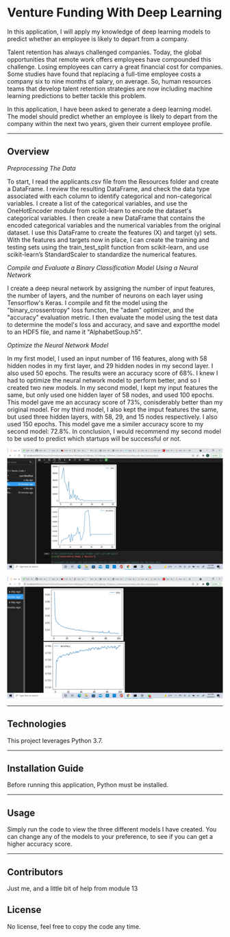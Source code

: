 # Venture Funding With Deep Learning
   
   In this application, I will apply my knowledge of deep learning models to predict whether an employee is likely to depart from a company.
  
Talent retention has always challenged companies. Today, the global opportunities that remote work offers employees have compounded this challenge. Losing employees can carry a great financial cost for companies. Some studies have found that replacing a full-time employee costs a company six to nine months of salary, on average. So, human resources teams that develop talent retention strategies are now including machine learning predictions to better tackle this problem.

In this application, I have been asked to generate a deep learning model. The model should predict whether an employee is likely to depart from the company within the next two years, given their current employee profile.

---

## Overview

   *Preprocessing The Data*
   
To start, I read the applicants.csv file from the Resources folder and create a DataFrame. I review the resulting DataFrame, and check the data type associated with each column to identify categorical and non-categorical variables. I create a list of the categorical variables, and use the OneHotEncoder module from scikit-learn to encode the dataset's categorical variables. I then create a new DataFrame that contains the encoded categorical variables and the numerical variables from the original dataset. 
   I use this DataFrame to create the features (X) and target (y) sets. With the features and targets now in place, I can create the training and testing sets using the train_test_split function from scikit-learn, and use scikit-learn’s StandardScaler to standardize the numerical features.
   
   *Compile and Evaluate a Binary Classification Model Using a Neural Network*
   
I create a deep neural network by assigning the number of input features, the number of layers, and the number of neurons on each layer using Tensorflow's Keras. I compile and fit the model using the "binary_crossentropy" loss functon, the "adam" optimizer, and the "accuracy" evaluation metric. I then evaluate the model using the test data to determine the model's loss and accuracy, and save and exportthe model to an HDF5 file, and name it "AlphabetSoup.h5". 
 
   *Optimize the Neural Network Model*
   
In my first model, I used an input number of 116 features, along with 58 hidden nodes in my first layer, and 29 hidden nodes in my second layer. I also used 50 epochs. The results were an accuracy score of 68%. I knew I had to optimize the neural network model to perform better, and so I created two new models.
In my second model, I kept my input features the same, but only used one hidden layer of 58 nodes, and used 100 epochs. This model gave me an accuracy score of 73%, conisderably better than my original model. For my third model, I also kept the imput features the same, but used three hidden layers, with 58, 29, and 15 nodes respectively. I also used 150 epochs. This model gave me a similer accuracy score to my second model: 72.8%.
In conclusion, I would recommend my second model to be used to predict which startups will be successful or not.


![screenshot of model 1 loss and accuracy plots](https://github.com/chaimkriger/Challenge_13/blob/main/Starter_Code/Screenshot%20(43).png)

![screenshot of model 2 loss and accuracy plots](https://github.com/chaimkriger/Challenge_13/blob/main/Starter_Code/Screenshot%20(44).png)



---

## Technologies

This project leverages Python 3.7.

---

## Installation Guide

Before running this application, Python must be installed.

---

## Usage

Simply run the code to view the three different models I have created. You can change any of the models to your preference, to see if you can get a higher accuracy score.

---

## Contributors

Just me, and a little bit of help from module 13

## License

No license, feel free to copy the code any time.











